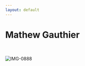 ```yaml
---
layout: default
---
```


# Mathew Gauthier

<br>

![IMG-0888](https://user-images.githubusercontent.com/90914329/138618098-c0437c08-3325-4baf-8422-57f8f56a10e6.jpg)


<br>



